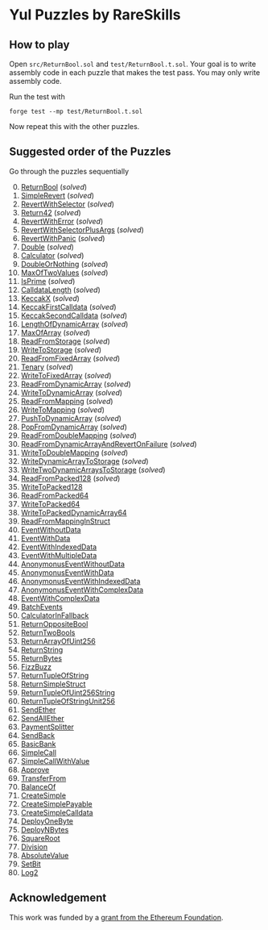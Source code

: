 # Yul Puzzles by RareSkills

## How to play

Open `src/ReturnBool.sol` and `test/ReturnBool.t.sol`. Your goal is to write assembly code in each puzzle that makes the test pass. You may only write assembly code.

Run the test with

```shell
forge test --mp test/ReturnBool.t.sol
```

Now repeat this with the other puzzles.

## Suggested order of the Puzzles

Go through the puzzles sequentially

0. [ReturnBool](https://github.com/RareSkills/yul-puzzles/blob/main/src/ReturnBool.sol) (_solved_)
1. [SimpleRevert](https://github.com/RareSkills/yul-puzzles/blob/main/src/SimpleRevert.sol) (_solved_)
2. [RevertWithSelector](https://github.com/RareSkills/yul-puzzles/blob/main/src/RevertWithSelector.sol) (_solved_)
3. [Return42](https://github.com/RareSkills/yul-puzzles/blob/main/src/Return42.sol) (_solved_)
4. [RevertWithError](https://github.com/RareSkills/yul-puzzles/blob/main/src/RevertWithError.sol) (_solved_)
5. [RevertWithSelectorPlusArgs](https://github.com/RareSkills/yul-puzzles/blob/main/src/RevertWithSelectorPlusArgs.sol) (_solved_)
6. [RevertWithPanic](https://github.com/RareSkills/yul-puzzles/blob/main/src/RevertWithPanic.sol) (_solved_)
7. [Double](https://github.com/RareSkills/yul-puzzles/blob/main/src/Double.sol) (_solved_)
8. [Calculator](https://github.com/RareSkills/yul-puzzles/blob/main/src/Calculator.sol) (_solved_)
9. [DoubleOrNothing](https://github.com/RareSkills/yul-puzzles/blob/main/src/DoubleOrNothing.sol) (_solved_)
10. [MaxOfTwoValues](https://github.com/RareSkills/yul-puzzles/blob/main/src/MaxOfTwoValues.sol) (_solved_)
11. [IsPrime](https://github.com/RareSkills/yul-puzzles/blob/main/src/IsPrime.sol) (_solved_)
12. [CalldataLength](https://github.com/RareSkills/yul-puzzles/blob/main/src/CalldataLength.sol) (_solved_)
13. [KeccakX](https://github.com/RareSkills/yul-puzzles/blob/main/src/KeccakX.sol) (_solved_)
14. [KeccakFirstCalldata](https://github.com/RareSkills/yul-puzzles/blob/main/src/KeccakFirstCalldata.sol) (_solved_)
15. [KeccakSecondCalldata](https://github.com/RareSkills/yul-puzzles/blob/main/src/KeccakSecondCalldata.sol) (_solved_)
16. [LengthOfDynamicArray](https://github.com/RareSkills/yul-puzzles/blob/main/src/LengthOfDynamicArray.sol) (_solved_)
17. [MaxOfArray](https://github.com/RareSkills/yul-puzzles/blob/main/src/MaxOfArray.sol) (_solved_)
18. [ReadFromStorage](https://github.com/RareSkills/yul-puzzles/blob/main/src/ReadFromStorage.sol) (_solved_)
19. [WriteToStorage](https://github.com/RareSkills/yul-puzzles/blob/main/src/WriteToStorage.sol) (_solved_)
20. [ReadFromFixedArray](https://github.com/RareSkills/yul-puzzles/blob/main/src/ReadFromFixedArray.sol) (_solved_)
21. [Tenary](https://github.com/RareSkills/yul-puzzles/blob/main/src/Tenary.sol) (_solved_)
22. [WriteToFixedArray](https://github.com/RareSkills/yul-puzzles/blob/main/src/WriteToFixedArray.sol) (_solved_)
23. [ReadFromDynamicArray](https://github.com/RareSkills/yul-puzzles/blob/main/src/ReadFromDynamicArray.sol) (_solved_)
24. [WriteToDynamicArray](https://github.com/RareSkills/yul-puzzles/blob/main/src/WriteToDynamicArray.sol) (_solved_)
25. [ReadFromMapping](https://github.com/RareSkills/yul-puzzles/blob/main/src/ReadFromMapping.sol) (_solved_)
26. [WriteToMapping](https://github.com/RareSkills/yul-puzzles/blob/main/src/WriteToMapping.sol) (_solved_)
27. [PushToDynamicArray](https://github.com/RareSkills/yul-puzzles/blob/main/src/PushToDynamicArray.sol) (_solved_)
28. [PopFromDynamicArray](https://github.com/RareSkills/yul-puzzles/blob/main/src/PopFromDynamicArray.sol) (_solved_)
29. [ReadFromDoubleMapping](https://github.com/RareSkills/yul-puzzles/blob/main/src/ReadFromDoubleMapping.sol) (_solved_)
30. [ReadFromDynamicArrayAndRevertOnFailure](https://github.com/RareSkills/yul-puzzles/blob/main/src/ReadFromDynamicArrayAndRevertOnFailure.sol) (_solved_)
31. [WriteToDoubleMapping](https://github.com/RareSkills/yul-puzzles/blob/main/src/WriteToDoubleMapping.sol) (_solved_)
32. [WriteDynamicArrayToStorage](https://github.com/RareSkills/yul-puzzles/blob/main/src/WriteDynamicArrayToStorage.sol) (_solved_)
33. [WriteTwoDynamicArraysToStorage](https://github.com/RareSkills/yul-puzzles/blob/main/src/WriteTwoDynamicArraysToStorage.sol) (_solved_)
34. [ReadFromPacked128](https://github.com/RareSkills/yul-puzzles/blob/main/src/ReadFromPacked128.sol) (_solved_)
35. [WriteToPacked128](https://github.com/RareSkills/yul-puzzles/blob/main/src/WriteToPacked128.sol)
36. [ReadFromPacked64](https://github.com/RareSkills/yul-puzzles/blob/main/src/ReadFromPacked64.sol)
37. [WriteToPacked64](https://github.com/RareSkills/yul-puzzles/blob/main/src/WriteToPacked64.sol)
38. [WriteToPackedDynamicArray64](https://github.com/RareSkills/yul-puzzles/blob/main/src/WriteToPackedDynamicArray64.sol)
39. [ReadFromMappingInStruct](https://github.com/RareSkills/yul-puzzles/blob/main/src/ReadFromMappingInStruct.sol)
40. [EventWithoutData](https://github.com/RareSkills/yul-puzzles/blob/main/src/EventWithoutData.sol)
41. [EventWithData](https://github.com/RareSkills/yul-puzzles/blob/main/src/EventWithData.sol)
42. [EventWithIndexedData](https://github.com/RareSkills/yul-puzzles/blob/main/src/EventWithIndexedData.sol)
43. [EventWithMultipleData](https://github.com/RareSkills/yul-puzzles/blob/main/src/EventWithMultipleData.sol)
44. [AnonymonusEventWithoutData](https://github.com/RareSkills/yul-puzzles/blob/main/src/AnonymonusEventWithoutData.sol)
45. [AnonymonusEventWithData](https://github.com/RareSkills/yul-puzzles/blob/main/src/AnonymonusEventWithData.sol)
46. [AnonymonusEventWithIndexedData](https://github.com/RareSkills/yul-puzzles/blob/main/src/AnonymonusEventWithIndexedData.sol)
47. [AnonymonusEventWithComplexData](https://github.com/RareSkills/yul-puzzles/blob/main/src/AnonymonusEventWithComplexData.sol)
48. [EventWithComplexData](https://github.com/RareSkills/yul-puzzles/blob/main/src/EventWithComplexData.sol)
49. [BatchEvents](https://github.com/RareSkills/yul-puzzles/blob/main/src/BatchEvents.sol)
50. [CalculatorInFallback](https://github.com/RareSkills/yul-puzzles/blob/main/src/CalculatorInFallback.sol)
51. [ReturnOppositeBool](https://github.com/RareSkills/yul-puzzles/blob/main/src/ReturnOppositeBool.sol)
52. [ReturnTwoBools](https://github.com/RareSkills/yul-puzzles/blob/main/src/ReturnTwoBools.sol)
53. [ReturnArrayOfUint256](https://github.com/RareSkills/yul-puzzles/blob/main/src/ReturnArrayOfUint256.sol)
54. [ReturnString](https://github.com/RareSkills/yul-puzzles/blob/main/src/ReturnString.sol)
55. [ReturnBytes](https://github.com/RareSkills/yul-puzzles/blob/main/src/ReturnBytes.sol)
56. [FizzBuzz](https://github.com/RareSkills/yul-puzzles/blob/main/src/FizzBuzz.sol)
57. [ReturnTupleOfString](https://github.com/RareSkills/yul-puzzles/blob/main/src/ReturnTupleOfString.sol)
58. [ReturnSimpleStruct](https://github.com/RareSkills/yul-puzzles/blob/main/src/ReturnSimpleStruct.sol)
59. [ReturnTupleOfUint256String](https://github.com/RareSkills/yul-puzzles/blob/main/src/ReturnTupleOfUint256String.sol)
60. [ReturnTupleOfStringUnit256](https://github.com/RareSkills/yul-puzzles/blob/main/src/ReturnTupleOfStringUnit256.sol)
61. [SendEther](https://github.com/RareSkills/yul-puzzles/blob/main/src/SendEther.sol)
62. [SendAllEther](https://github.com/RareSkills/yul-puzzles/blob/main/src/SendAllEther.sol)
63. [PaymentSplitter](https://github.com/RareSkills/yul-puzzles/blob/main/src/PaymentSplitter.sol)
64. [SendBack](https://github.com/RareSkills/yul-puzzles/blob/main/src/SendBack.sol)
65. [BasicBank](https://github.com/RareSkills/yul-puzzles/blob/main/src/BasicBank.sol)
66. [SimpleCall](https://github.com/RareSkills/yul-puzzles/blob/main/src/SimpleCall.sol)
67. [SimpleCallWithValue](https://github.com/RareSkills/yul-puzzles/blob/main/src/SimpleCallWithValue.sol)
68. [Approve](https://github.com/RareSkills/yul-puzzles/blob/main/src/Approve.sol)
69. [TransferFrom](https://github.com/RareSkills/yul-puzzles/blob/main/src/TransferFrom.sol)
70. [BalanceOf](https://github.com/RareSkills/yul-puzzles/blob/main/src/BalanceOf.sol)
71. [CreateSimple](https://github.com/RareSkills/yul-puzzles/blob/main/src/CreateSimple.sol)
72. [CreateSimplePayable](https://github.com/RareSkills/yul-puzzles/blob/main/src/CreateSimplePayable.sol)
73. [CreateSimpleCalldata](https://github.com/RareSkills/yul-puzzles/blob/main/src/CreateSimpleCalldata.sol)
74. [DeployOneByte](https://github.com/RareSkills/yul-puzzles/blob/main/src/DeployOneByte.sol)
75. [DeployNBytes](https://github.com/RareSkills/yul-puzzles/blob/main/src/DeployNBytes.sol)
76. [SquareRoot](https://github.com/RareSkills/yul-puzzles/blob/main/src/SquareRoot.sol)
77. [Division](https://github.com/RareSkills/yul-puzzles/blob/main/src/Division.sol)
78. [AbsoluteValue](https://github.com/RareSkills/yul-puzzles/blob/main/src/AbsoluteValue.sol)
79. [SetBit](https://github.com/RareSkills/yul-puzzles/blob/main/src/SetBit.sol)
80. [Log2](https://github.com/RareSkills/yul-puzzles/blob/main/src/Log2.sol)

## Acknowledgement

This work was funded by a [grant from the Ethereum Foundation](https://blog.ethereum.org/2025/02/06/allocation-q4-24#:~:text=Set%20of%2080%20puzzles%20for%20players%20to%20become%20comfortable%20with%20writing%20Yul%20assembly%20where%20players%20fill%20out%20a%20code%20block%20and%20see%20if%20the%20unit%20tests%20pass.).

